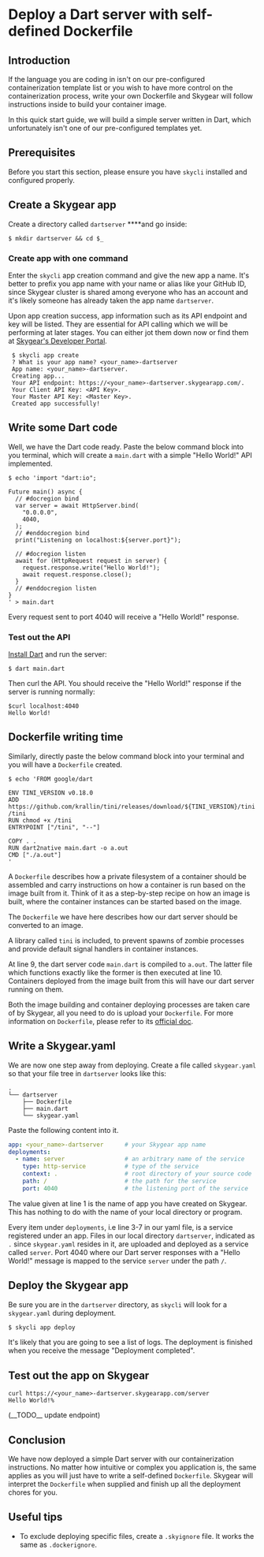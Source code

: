 # Deploy a Dart server with self-defined Dockerfile

## Introduction

If the language you are coding in isn't on our pre-configured containerization template list or you wish to have more control on the containerization process, write your own Dockerfile and Skygear will follow  instructions inside to build your container image.

In this quick start guide, we will build a simple server written in Dart, which unfortunately isn't one of our pre-configured templates yet.

## Prerequisites

Before you start this section, please ensure you have `skycli` installed and configured properly. 

## Create a Skygear app

Create a directory called `dartserver` ****and go inside:

```text
$ mkdir dartserver && cd $_
```

### Create app with one command

Enter the `skycli` app creation command and give the new app a name. It's better to prefix you app name with your name or alias like your GitHub ID, since Skygear cluster is shared among everyone who has an account and it's likely someone has already taken the app name `dartserver`.

Upon app creation success, app information such as its API endpoint and key will be listed. They are essential for API calling which we will be performing at later stages. You can either jot them down now or find them at [Skygear's Developer Portal](https://portal.skygear.dev/).

```text
 $ skycli app create
 ? What is your app name? <your_name>-dartserver
 App name: <your_name>-dartserver.
 Creating app...
 Your API endpoint: https://<your_name>-dartserver.skygearapp.com/.
 Your Client API Key: <API Key>.
 Your Master API Key: <Master Key>.
 Created app successfully!
```

## **Write some Dart code**

Well, we have the Dart code ready. Paste the below command block into you terminal, which will create a `main.dart` with a simple "Hello World!" API implemented.

```text
$ echo 'import "dart:io";

Future main() async {
  // #docregion bind
  var server = await HttpServer.bind(
    "0.0.0.0",
    4040,
  );
  // #enddocregion bind
  print("Listening on localhost:${server.port}");

  // #docregion listen
  await for (HttpRequest request in server) {
    request.response.write("Hello World!");
    await request.response.close();
  }
  // #enddocregion listen
}
' > main.dart
```

Every request sent to port 4040 will receive a "Hello World!" response.

### Test out the API 

[Install Dart](https://dart.dev/get-dart) and run the server: 

```text
$ dart main.dart
```

Then curl the API. You should receive the "Hello World!" response if the server is running normally:

```text
$curl localhost:4040
Hello World!
```

## Dockerfile writing time

 Similarly, directly paste the below command block into your terminal and you will have a `Dockerfile` created.

```text
$ echo 'FROM google/dart

ENV TINI_VERSION v0.18.0
ADD https://github.com/krallin/tini/releases/download/${TINI_VERSION}/tini /tini
RUN chmod +x /tini
ENTRYPOINT ["/tini", "--"]

COPY . .
RUN dart2native main.dart -o a.out
CMD ["./a.out"]
'
```

A `Dockerfile` describes how a private filesystem of a container should be assembled and carry instructions on how a container is run based on the image built from it. Think of it as a step-by-step recipe on how an image is built, where the container instances can be started based on the image. 

The `Dockerfile` we have here describes how our dart server should be converted to an image.

A library called `tini` is included, to prevent spawns of zombie processes and provide default signal handlers in container instances.

At line 9, the dart server code `main.dart` is compiled to `a.out`. The latter file which functions exactly like the former is then executed at line 10. Containers deployed from the image built from this will have our dart server running on them.

Both the image building and container deploying processes are taken care of by Skygear, all you need to do is upload your `Dockerfile`. For more information on `Dockerfile`, please refer to its [official doc](https://docs.docker.com/engine/reference/builder/). 

## **Write a Skygear.yaml**

We are now one step away from deploying. Create a file called `skygear.yaml` so that your file tree in `dartserver` looks like this:

```text
.
└── dartserver
    ├── Dockerfile
    ├── main.dart
    └── skygear.yaml
```

Paste the following content into it. 

```yaml
app: <your_name>-dartserver      # your Skygear app name
deployments:
  - name: server                 # an arbitrary name of the service
    type: http-service           # type of the service
    context: .                   # root directory of your source code
    path: /                      # the path for the service
    port: 4040                   # the listening port of the service
```

The value given at line 1 is the name of app you have created on Skygear. This has nothing to do with the name of your local directory or program. 

Every item under `deployments`, i.e line 3-7 in our yaml file, is a service registered under an app. Files in our local directory `dartserver`, indicated as `.` since `skygear.yaml` resides in it, are uploaded and deployed as a service called `server`. Port 4040 where our Dart server responses with a "Hello World!" message is mapped to the service `server` under the path `/`.

## Deploy the Skygear app

Be sure you are in the `dartserver` directory, as `skycli` will look for a `skygear.yaml` during deployment.

```bash
$ skycli app deploy
```

It's likely that you are going to see a list of logs. The deployment is finished when you receive the message "Deployment completed".

## **Test out the app on Skygear**

```text
curl https://<your_name>-dartserver.skygearapp.com/server
Hello World!%
```

\(\_\_TODO\_\_ update endpoint\)

##  Conclusion

We have now deployed a simple Dart server with our containerization instructions. No matter how intuitive or complex you application is, the same applies as you will just have to write a self-defined `Dockerfile`. Skygear will interpret the `Dockerfile` when supplied and finish up all the deployment chores for you.

## Useful tips

* To exclude deploying specific files, create a `.skyignore` file. It works the same as `.dockerignore`.

